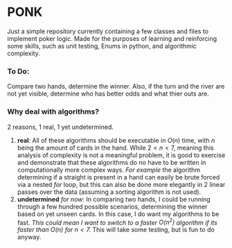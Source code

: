 # PONK

Just a simple repository currently containing a few classes and files to implement poker logic. Made for the purposes of learning and reinforcing some skills, such as unit testing, Enums in python, and algorithmic complexity.

### To Do:

Compare two hands, determine the winner. Also, if the turn and the river are not yet visible, determine who has better odds and what thier outs are. 

### Why deal with algorithms?

2 reasons, 1 real, 1 yet undetermined.

1) __real__: All of these algorithms should be executable in $O(n)$ time, with $n$ being the amount of cards in the hand. While $2 < n < 7$, meaning this analysis of complexity is not a meaningful problem, it is good to exercise and demonstrate that these algorithms do no have to be written in computationally more complex ways. _For example_ the algorithm determining if a straight is present in a hand can easily be brute forced via a nested _for_ loop, but this can also be done more elegantly in 2 linear passes over the data (assuming a sorting algorithm is not used). 
2) __undetermined__ _for now_: In comparing two hands, I could be running through a few hundred possible scenarios, determining the winner based on yet unseen cards. In this case, I do want my algorithms to be fast. _This could mean I want to switch to a faster $O(n^2)$ algorithm if its faster than $O(n)$ for $n < 7$._ This will take some testing, but is fun to do anyway. 